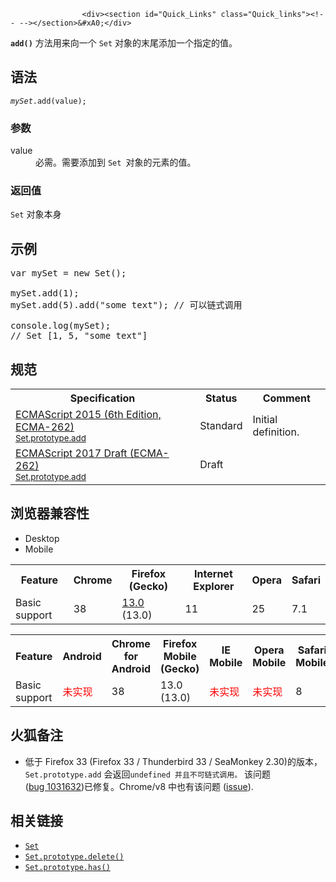 
                
                  
                    <div><section id="Quick_Links" class="Quick_links"><!-- --></section>&#xA0;</div>

<p><code><strong>add()</strong></code> &#x65B9;&#x6CD5;&#x7528;&#x6765;&#x5411;&#x4E00;&#x4E2A; <code>Set</code> &#x5BF9;&#x8C61;&#x7684;&#x672B;&#x5C3E;&#x6DFB;&#x52A0;&#x4E00;&#x4E2A;&#x6307;&#x5B9A;&#x7684;&#x503C;&#x3002;</p>

<h2 name="Syntax" id="Syntax">&#x8BED;&#x6CD5;</h2>

<pre class="syntaxbox"><code><em>mySet</em>.add(value);</code></pre>

<h3 id="&#x53C2;&#x6570;">&#x53C2;&#x6570;</h3>

<dl>
 <dt>value</dt>
 <dd>&#x5FC5;&#x9700;&#x3002;&#x9700;&#x8981;&#x6DFB;&#x52A0;&#x5230; <code>Set </code>&#x5BF9;&#x8C61;&#x7684;&#x5143;&#x7D20;&#x7684;&#x503C;&#x3002;</dd>
</dl>

<h3 id="&#x8FD4;&#x56DE;&#x503C;">&#x8FD4;&#x56DE;&#x503C;</h3>

<p><code>Set</code> &#x5BF9;&#x8C61;&#x672C;&#x8EAB;</p>

<h2 name="Examples" id="Examples">&#x793A;&#x4F8B;</h2>

<pre class="brush: js">var mySet = new Set();

mySet.add(1);
mySet.add(5).add(&quot;some text&quot;); // &#x53EF;&#x4EE5;&#x94FE;&#x5F0F;&#x8C03;&#x7528;

console.log(mySet);
// Set [1, 5, &quot;some text&quot;]
</pre>

<h2 id="&#x89C4;&#x8303;">&#x89C4;&#x8303;</h2>

<table class="standard-table">
 <tbody>
  <tr>
   <th scope="col">Specification</th>
   <th scope="col">Status</th>
   <th scope="col">Comment</th>
  </tr>
  <tr>
   <td><a hreflang="en" class="external" lang="en" href="http://www.ecma-international.org/ecma-262/6.0/#sec-set.prototype.add">ECMAScript 2015 (6th Edition, ECMA-262)<br><small lang="zh-CN">Set.prototype.add</small></a></td>
   <td><span class="spec-Standard">Standard</span></td>
   <td>Initial definition.</td>
  </tr>
  <tr>
   <td><a hreflang="en" class="external" lang="en" href="https://tc39.github.io/ecma262/#sec-set.prototype.add">ECMAScript 2017 Draft (ECMA-262)<br><small lang="zh-CN">Set.prototype.add</small></a></td>
   <td><span class="spec-Draft">Draft</span></td>
   <td>&#xA0;</td>
  </tr>
 </tbody>
</table>

<h2 id="&#x6D4F;&#x89C8;&#x5668;&#x517C;&#x5BB9;&#x6027;">&#x6D4F;&#x89C8;&#x5668;&#x517C;&#x5BB9;&#x6027;</h2>

<p></p><div class="htab"> 
    <a name="AutoCompatibilityTable" id="AutoCompatibilityTable"></a> 
    <ul> 
        <li class="selected"><a>Desktop</a></li> 
        <li><a>Mobile</a></li> 
    </ul> 
</div><p></p>

<div id="compat-desktop">
<table class="compat-table">
 <tbody>
  <tr>
   <th>Feature</th>
   <th>Chrome</th>
   <th>Firefox (Gecko)</th>
   <th>Internet Explorer</th>
   <th>Opera</th>
   <th>Safari</th>
  </tr>
  <tr>
   <td>Basic support</td>
   <td>38</td>
   <td><a title="Released on 2012-06-05." href="/en-US/Firefox/Releases/13">13.0</a> (13.0)</td>
   <td>11</td>
   <td>25</td>
   <td>7.1</td>
  </tr>
 </tbody>
</table>
</div>

<div id="compat-mobile">
<table class="compat-table">
 <tbody>
  <tr>
   <th>Feature</th>
   <th>Android</th>
   <th>Chrome for Android</th>
   <th>Firefox Mobile (Gecko)</th>
   <th>IE Mobile</th>
   <th>Opera Mobile</th>
   <th>Safari Mobile</th>
  </tr>
  <tr>
   <td>Basic support</td>
   <td><span style="color: #f00;">&#x672A;&#x5B9E;&#x73B0;</span></td>
   <td>38</td>
   <td>13.0 (13.0)</td>
   <td><span style="color: #f00;">&#x672A;&#x5B9E;&#x73B0;</span></td>
   <td><span style="color: #f00;">&#x672A;&#x5B9E;&#x73B0;</span></td>
   <td>8</td>
  </tr>
 </tbody>
</table>
</div>

<h2 id="&#x706B;&#x72D0;&#x5907;&#x6CE8;">&#x706B;&#x72D0;&#x5907;&#x6CE8;</h2>

<ul>
 <li>&#x4F4E;&#x4E8E;&#xA0;Firefox 33 (Firefox 33 / Thunderbird 33 / SeaMonkey 2.30)&#x7684;&#x7248;&#x672C;&#xFF0C;<code>Set.prototype.add</code>&#xA0;&#x4F1A;&#x8FD4;&#x56DE;<code>undefined &#x5E76;&#x4E14;&#x4E0D;&#x53EF;&#x94FE;&#x5F0F;&#x8C03;&#x7528;&#x3002;</code>&#xA0;&#x8BE5;&#x95EE;&#x9898;(<a title="FIXED: Map.prototype.set, WeakMap.prototype.set and Set.prototype.add should be chainable" class="external" href="https://bugzilla.mozilla.org/show_bug.cgi?id=1031632">bug&#xA0;1031632</a>)&#x5DF2;&#x4FEE;&#x590D;&#x3002;Chrome/v8 &#x4E2D;&#x4E5F;&#x6709;&#x8BE5;&#x95EE;&#x9898;&#xA0;(<a class="external" href="https://code.google.com/p/v8/issues/detail?id=3410">issue</a>).</li>
</ul>

<h2 id="&#x76F8;&#x5173;&#x94FE;&#x63A5;">&#x76F8;&#x5173;&#x94FE;&#x63A5;</h2>

<ul>
 <li><a title="&#x96C6;&#x5408;&#xFF08;Set&#xFF09;&#x5BF9;&#x8C61;&#x5141;&#x8BB8;&#x4F60;&#x5B58;&#x50A8;&#x4EFB;&#x610F;&#x7C7B;&#x578B;&#x7684;&#x552F;&#x4E00;&#x503C;&#xFF08;&#x4E0D;&#x80FD;&#x91CD;&#x590D;&#xFF09;&#xFF0C;&#x65E0;&#x8BBA;&#x5B83;&#x662F;&#x539F;&#x59CB;&#x503C;&#x6216;&#x8005;&#x662F;&#x5BF9;&#x8C61;&#x5F15;&#x7528;&#x3002;" href="/zh-CN/docs/Web/JavaScript/Reference/Global_Objects/Set"><code>Set</code></a></li>
 <li><a title="delete() &#x65B9;&#x6CD5;&#x53EF;&#x4EE5;&#x4ECE;&#x4E00;&#x4E2A; Set &#x5BF9;&#x8C61;&#x4E2D;&#x5220;&#x9664;&#x6307;&#x5B9A;&#x7684;&#x5143;&#x7D20;&#x3002;" href="/zh-CN/docs/Web/JavaScript/Reference/Global_Objects/Set/delete"><code>Set.prototype.delete()</code></a></li>
 <li><a title="has() &#x65B9;&#x6CD5;&#x8FD4;&#x56DE;&#x4E00;&#x4E2A;&#x5E03;&#x5C14;&#x503C;&#x6765;&#x6307;&#x793A;&#x5BF9;&#x5E94;&#x7684;&#x503C;value&#x662F;&#x5426;&#x5B58;&#x5728;Set&#x5BF9;&#x8C61;&#x4E2D;" href="/zh-CN/docs/Web/JavaScript/Reference/Global_Objects/Set/has"><code>Set.prototype.has()</code></a></li>
</ul>
                  
                
              